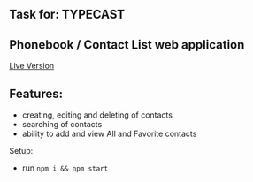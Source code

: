 ## Task for: TYPECAST

## Phonebook / Contact List web application

[Live Version](https://jovial-perlman-ee9043.netlify.app/)

## Features:

- creating, editing and deleting of contacts
- searching of contacts
- ability to add and view All and Favorite contacts

Setup:
- run ```npm i && npm start```
